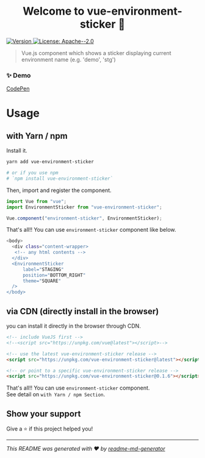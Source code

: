 <h1 align="center">Welcome to vue-environment-sticker 👋</h1>
<p>
  <a href="https://www.npmjs.com/package/vue-environment-sticker" target="_blank">
    <img alt="Version" src="https://img.shields.io/npm/v/vue-environment-sticker.svg">
  </a>
  <a href="#" target="_blank">
    <img alt="License: Apache--2.0" src="https://img.shields.io/badge/License-Apache--2.0-yellow.svg" />
  </a>
</p>

> Vue.js component which shows a sticker displaying current environment name (e.g. 'demo', 'stg')

### ✨ Demo

[CodePen](https://codepen.io/doyaaaaaken/pen/NWxqyYz)

# Usage

## with Yarn / npm

Install it.

```bash
yarn add vue-environment-sticker

# or if you use npm
# `npm install vue-environment-sticker`
```

Then, import and register the component.

```javascript
import Vue from "vue";
import EnvironmentSticker from "vue-environment-sticker";

Vue.component("environment-sticker", EnvironmentSticker);
```

That's all!! You can use `environment-sticker` component like below.
```sh
<body>
  <div class="content-wrapper>
   <!-- any html contents -->
  </div>
  <EnvironmentSticker
      label="STAGING"
      position="BOTTOM_RIGHT"
      theme="SQUARE"
  />
</body>
``` 


## via CDN (directly install in the browser)

you can install it directly in the browser through CDN.

```html
<!-- include VueJS first -->
<!--<script src="https://unpkg.com/vue@latest"></script>-->

<!-- use the latest vue-environment-sticker release -->
<script src="https://unpkg.com/vue-environment-sticker@latest"></script>

<!-- or point to a specific vue-environment-sticker release -->
<script src="https://unpkg.com/vue-environment-sticker@0.1.6"></script>
```

That's all!! You can use `environment-sticker` component.  
See detail on `with Yarn / npm Section`.

## Show your support

Give a ⭐️ if this project helped you!

***
_This README was generated with ❤️ by [readme-md-generator](https://github.com/kefranabg/readme-md-generator)_
